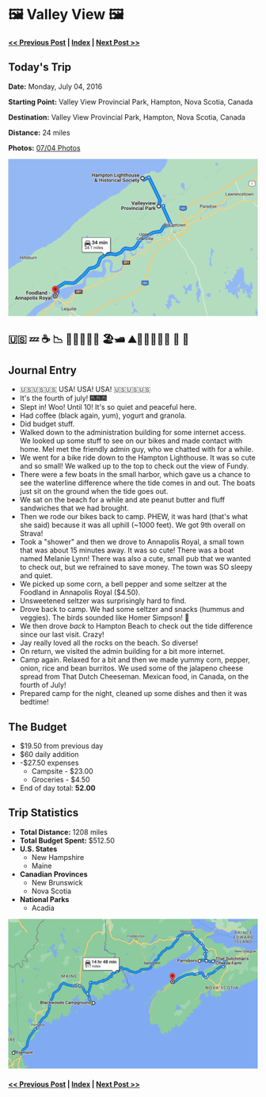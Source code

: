 # 🖼 Valley View 🖼

#### [<< Previous Post](07-03.md) | [Index](../README.md) | [Next Post >>](07-05.md)

## Today's Trip

**Date:** Monday, July 04, 2016

**Starting Point:** Valley View Provincial Park, Hampton, Nova Scotia, Canada

**Destination:** Valley View Provincial Park, Hampton, Nova Scotia, Canada

**Distance:** 24 miles

**Photos:** [07/04 Photos](https://jay-d.me/2016RT-07-04)

![map from Valley View](maps/07-04.png "day map")

##  🇺🇸 💤 ☕ 📉️ 🚴🏻‍♀️🚴🏼 🏖🛥 ⛰🚴🏻‍♀️🚴🏼 🌊 🌯


## Journal Entry

* 🇺🇸🇺🇸🇺🇸 USA! USA! USA! 🇺🇸🇺🇸🇺🇸
* It's the fourth of july! 🎆🎆🎆
* Slept in! Woo! Until 10! It's so quiet and peaceful here.
* Had coffee (black again, yum), yogurt and granola.
* Did budget stuff.
* Walked down to the administration building for some internet access. We looked up some stuff to see on our bikes and made contact with home. Mel met the friendly admin guy, who we chatted with for a while.
* We went for a bike ride down to the Hampton Lighthouse. It was so cute and so small! We walked up to the top to check out the view of Fundy.
* There were a few boats in the small harbor, which gave us a chance to see the waterline difference where the tide comes in and out. The boats just sit on the ground when the tide goes out.
* We sat on the beach for a while and ate peanut butter and fluff sandwiches that we had brought.
* Then we rode our bikes back to camp. PHEW, it was hard (that's what she said) because it was all uphill (~1000 feet). We got 9th overall on Strava!
* Took a "shower" and then we drove to Annapolis Royal, a small town that was about 15 minutes away. It was so cute! There was a boat named Melanie Lynn! There was also a cute, small pub that we wanted to check out, but we refrained to save money. The town was SO sleepy and quiet.
* We picked up some corn, a bell pepper and some seltzer at the Foodland in Annapolis Royal ($4.50).
* Unsweetened seltzer was surprisingly hard to find.
* Drove back to camp. We had some seltzer and snacks (hummus and veggies). The birds sounded like Homer Simpson! 🐥
* We then drove *back* to Hampton Beach to check out the tide difference since our last visit. Crazy!
* Jay really loved all the rocks on the beach. So diverse!
* On return, we visited the admin building for a bit more internet.
* Camp again. Relaxed for a bit and then we made yummy corn, pepper, onion, rice and bean burritos. We used some of the jalapeno cheese spread from That Dutch Cheeseman. Mexican food, in Canada, on the fourth of July!
* Prepared camp for the night, cleaned up some dishes and then it was bedtime!

## The Budget

* $19.50 from previous day
* $60 daily addition
* -$27.50 expenses
  * Campsite - $23.00
  * Groceries - $4.50
* End of day total: **52.00**

## Trip Statistics

* **Total Distance:** 1208 miles
* **Total Budget Spent:** $512.50 
* **U.S. States**
  * New Hampshire
  * Maine
* **Canadian Provinces**
  * New Brunswick
  * Nova Scotia
* **National Parks**
  * Acadia

![total trip from Fremont to Valley View](maps/totals/07-04-total.png "total trip map")

#### [<< Previous Post](07-03.md) | [Index](../README.md) | [Next Post >>](07-05.md)

